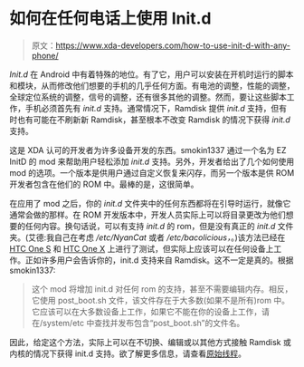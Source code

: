 # 如何在任何电话上使用 Init.d

> 原文：<https://www.xda-developers.com/how-to-use-init-d-with-any-phone/>

*Init.d* 在 Android 中有着特殊的地位。有了它，用户可以安装在开机时运行的脚本和模块，从而修改他们想要的手机的几乎任何方面。有电池的调整，性能的调整，全球定位系统的调整，信号的调整，还有很多其他的调整。然而，要让这些脚本工作，手机必须首先有 *init.d* 支持。通常情况下，Ramdisk 提供 *init.d* 支持，但有时也有可能在不刷新新 Ramdisk，甚至根本不改变 Ramdisk 的情况下获得 *init.d* 支持。

这是 XDA 认可的开发者为许多设备开发的东西。smokin1337 通过一个名为 EZ InitD 的 mod 来帮助用户轻松添加 *init.d* 支持。另外，开发者给出了几个如何使用 mod 的选项。一个版本是供用户通过自定义恢复来闪存，而另一个版本是供 ROM 开发者包含在他们的 ROM 中。最棒的是，这很简单。

在应用了 mod 之后，你的 *init.d* 文件夹中的任何东西都将在引导时运行，就像它通常会做的那样。在 ROM 开发版本中，开发人员实际上可以将目录更改为他们想要的任何内容。换句话说，可以有支持 *init.d* 的 rom，但是没有真正的 *init.d* 文件夹。(艾德:我自己在考虑 */etc/NyanCat* 或者 */etc/bacolicious，*。)该方法已经在 [HTC One S](http://forum.xda-developers.com/forumdisplay.php?f=1528) 和 [HTC One X](http://forum.xda-developers.com/forumdisplay.php?f=1538) 上进行了测试，但实际上应该可以在任何设备上工作。正如许多用户会告诉你的，init.d 支持来自 Ramdisk。这不一定是真的。根据 smokin1337:

> 这个 mod 将增加 init.d 对任何 rom 的支持，甚至不需要编辑内存。相反，它使用 post_boot.sh 文件，该文件存在于大多数(如果不是所有)rom 中。它应该可以在大多数设备上工作，如果它不能在你的设备上工作，请在/system/etc 中查找并发布包含“post_boot.sh”的文件名。

因此，给定这个方法，实际上可以在不切换、编辑或以其他方式接触 Ramdisk 或内核的情况下获得 init.d 支持。欲了解更多信息，请查看[原始线程](http://forum.xda-developers.com/showthread.php?t=1710980)。